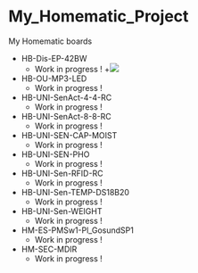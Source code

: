 # My_Homematic_Project
 My Homematic boards

+ HB-Dis-EP-42BW
	+ Work in progress !
     +![](https://github.com/Backkevin/My_Homematic_Project/tree/master/HB-Dis-EP-42BW/IMAGE/Default.jpg)
+ HB-OU-MP3-LED
	+ Work in progress !
+ HB-UNI-SenAct-4-4-RC
	+ Work in progress !
+ HB-UNI-SenAct-8-8-RC
	+ Work in progress !
+ HB-UNI-SEN-CAP-MOIST
	+ Work in progress !
+ HB-UNI-SEN-PHO
	+ Work in progress !
+ HB-UNI-Sen-RFID-RC
	+ Work in progress !
+ HB-UNI-Sen-TEMP-DS18B20
	+ Work in progress !
+ HB-UNI-Sen-WEIGHT
	+ Work in progress !
+ HM-ES-PMSw1-Pl_GosundSP1
	+ Work in progress !
+ HM-SEC-MDIR
	+ Work in progress !

